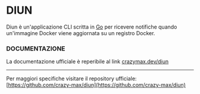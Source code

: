 # DIUN

Diun è un'applicazione CLI scritta in [Go](https://golang.org/) per ricevere notifiche quando un'immagine Docker viene aggiornata su un registro Docker.

### DOCUMENTAZIONE

La documentazione ufficiale è reperibile al link [crazymax.dev/diun](https://crazymax.dev/diun/)

---
Per maggiori specifiche visitare il repository ufficiale:
[https://github.com/crazy-max/diun](https://github.com/crazy-max/diun)